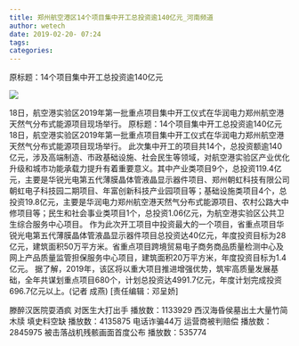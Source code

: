 ```yaml
---
title: 郑州航空港区14个项目集中开工总投资逾140亿元_河南频道
author: wetech
date: 2019-02-20- 07:24
tags: 
categories: 
---
```

原标题：14个项目集中开工总投资逾140亿元
<!-- more -->
                
<img align="center" border="0" src="http://p2.ifengimg.com/a/2016/0810/204c433878d5cf9size1_w16_h16.png" />
                
            
18日，航空港实验区2019年第一批重点项目集中开工仪式在华润电力郑州航空港天然气分布式能源项目现场举行。
原标题：14个项目集中开工总投资逾140亿元
18日，航空港实验区2019年第一批重点项目集中开工仪式在华润电力郑州航空港天然气分布式能源项目现场举行。
此次集中开工的项目共14个，总投资额逾140亿元，涉及高端制造、市政基础设施、社会民生等领域，对航空港实验区产业优化升级和城市功能承载力提升有着重要意义。其中产业类项目9个，总投资119.4亿元，主要是华锐光电第五代薄膜晶体管液晶显示器件项目、郑州朝虹科技有限公司朝虹电子科技园二期项目、年富创新科技产业园项目等；基础设施类项目4个，总投资19.8亿元，主要是华润电力郑州航空港天然气分布式能源项目、农村公路大中修项目等；民生和社会事业类项目1个，总投资1.06亿元，为航空港实验区公共卫生综合服务中心项目。
作为此次开工项目中投资最大的一个项目，省重点项目华锐光电第五代薄膜晶体管液晶显示器件项目总投资达40亿元，年度投资目标为28亿元，建筑面积50万平方米。省重点项目跨境贸易电子商务商品质量检测中心及网上产品质量监管担保服务中心项目，建筑面积20万平方米，年度投资目标为1.4亿元。
据了解，2019年，该区将以重大项目推进增强优势，筑牢高质量发展基础，全年共谋划重点项目680个，计划总投资达4991.7亿元，年度计划完成投资696.7亿元以上。(记者 成燕)
[责任编辑：邓呈娇]
            
滕醉汉医院耍酒疯 对医生大打出手
播放数：1133929
西汉海昏侯墓出土大量竹简木牍 填史料空缺
播放数：4135875
电话诈骗44万 运营商被判赔偿
播放数：2845975
被击落战机残骸画面首度公布
播放数：535774
